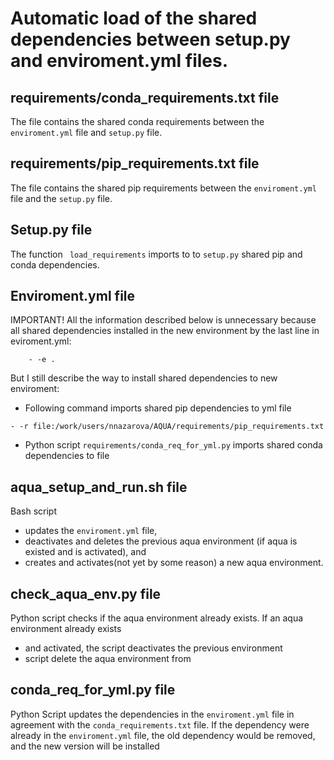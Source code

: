 # Automatic load of the shared dependencies between  setup.py  and  enviroment.yml  files. 

##   requirements/conda\_requirements.txt  file


The file contains the shared conda requirements between the ``` enviroment.yml ``` file and ``` setup.py ``` file.

##  requirements/pip\_requirements.txt  file 


The file contains the shared pip requirements between the ``` enviroment.yml ``` file and the ``` setup.py ``` file.


##  Setup.py  file

The function ```  load_requirements ```   imports to to ``` setup.py ``` shared  pip  and  conda  dependencies.

##  Enviroment.yml  file


IMPORTANT! All the information described below is unnecessary because all shared dependencies installed in the new environment by the last line in eviroment.yml:
```
    - -e .
```

But I still describe the way to install shared dependencies to new enviroment:

 - Following command imports shared pip dependencies to yml file
```
- -r file:/work/users/nnazarova/AQUA/requirements/pip_requirements.txt
```
 -  Python script ``` requirements/conda_req_for_yml.py ``` imports shared conda dependencies to file 


##   aqua\_setup\_and\_run.sh  file


Bash script 
 - updates the ``` enviroment.yml ``` file, 
 - deactivates and deletes the previous aqua environment (if aqua is existed and is activated), and 
 - creates and activates(not yet by some reason) a new aqua environment.


## check\_aqua\_env.py  file 

Python script checks if the aqua environment already exists. If an aqua environment already exists
 - and activated, the script deactivates the previous environment
 - script delete the aqua environment from



##  conda\_req\_for\_yml.py  file

Python Script updates the dependencies in the ``` enviroment.yml ``` file in agreement with the ``` conda_requirements.txt ``` file.
If the dependency were already in the ``` enviroment.yml ``` file, the old dependency would be removed, and the new version will be installed

